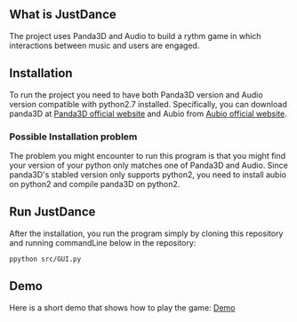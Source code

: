 
## What is JustDance
The project uses Panda3D and Audio to build a rythm game in which interactions between music and users are engaged. 

## Installation
To run the project you need to have both Panda3D version and Audio version compatible with python2.7 installed.
Specifically, you can download panda3D at [Panda3D official website](https://www.panda3d.org/download.php")  and Aubio from [Aubio official website](https://aubio.org/download).

### Possible Installation problem
The problem you might encounter to run this program is that you might find your version of your python only matches one of Panda3D and Audio. Since panda3D's stabled version only supports python2, you need to install aubio on python2 and compile panda3D on python2. 

## Run JustDance
After the installation, you run the program simply by cloning this repository and running commandLine below in the repository:

`ppython src/GUI.py`

## Demo
Here is a short demo that shows how to play the game: [Demo](https://youtu.be/ZgFJ6O6PidU)
